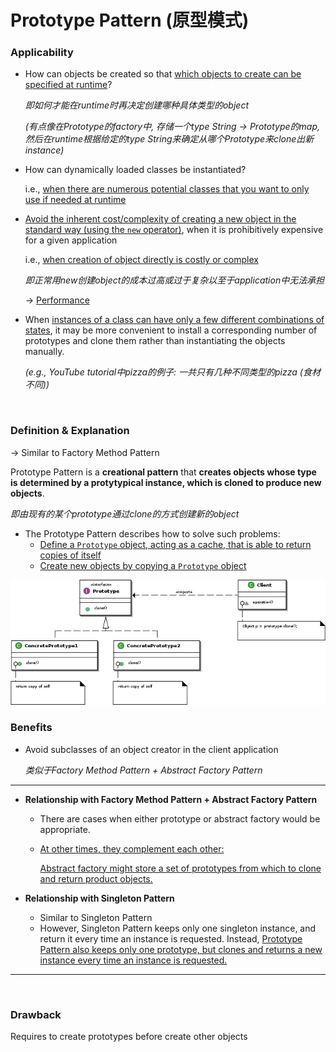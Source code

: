 # Prototype Pattern (原型模式)

### Applicability

* How can objects be created so that <u>which objects to create can be specified at runtime</u>?

  *即如何才能在runtime时再决定创建哪种具体类型的object*

  *(有点像在Prototype的factory中, 存储一个type String -> Prototype的map, 然后在runtime根据给定的type String来确定从哪个Prototype来clone出新instance)*

* How can dynamically loaded classes be instantiated?

  i.e., <u>when there are numerous potential classes that you want to only use if needed at runtime</u>

* <u>Avoid the inherent cost/complexity of creating a new object in the standard way (using the `new` operator)</u>, when it is prohibitively expensive for a given application

  i.e., <u>when creation of object directly is costly or complex</u>

  *即正常用new创建object的成本过高或过于复杂以至于application中无法承担*

  -> <u>Performance</u>

* When <u>instances of a class can have only a few different combinations of states</u>, it may be more convenient to install a corresponding number of prototypes and clone them rather than instantiating the objects manually.

  *(e.g., YouTube tutorial中pizza的例子: 一共只有几种不同类型的pizza (食材不同))*

<br>

### Definition & Explanation

-> Similar to Factory Method Pattern

Prototype Pattern is a **creational pattern** that **creates objects whose type is determined by a protytypical instance, which is cloned to produce new objects**.

*即由现有的某个prototype通过clone的方式创建新的object*

* The Prototype Pattern describes how to solve such problems:
  * <u>Define a `Prototype` object, acting as a cache, that is able to return copies of itself</u>
  * <u>Create new objects by copying a `Prototype` object</u>

<img src="https://github.com/Ziang-Lu/Design-Patterns/blob/master/2-Creational%20Patterns/5-Prototype%20Pattern/prototype_pattern.png?raw=true">



<br>

### Benefits

* Avoid subclasses of an object creator in the client application

  *类似于Factory Method Pattern + Abstract Factory Pattern*

***

* **Relationship with Factory Method Pattern + Abstract Factory Pattern**

  * There are cases when either prototype or abstract factory would be appropriate.

  * <u>At other times, they complement each other:</u>

    <u>Abstract factory might store a set of prototypes from which to clone and return product objects.</u>

* **Relationship with Singleton Pattern**

  * Similar to Singleton Pattern
  * However, Singleton Pattern keeps only one singleton instance, and return it every time an instance is requested. Instead, <u>Prototype Pattern also keeps only one prototype, but clones and returns a new instance every time an instance is requested.</u>

***

<br>

### Drawback

Requires to create prototypes before create other objects